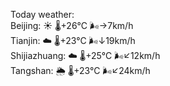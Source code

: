 Today weather:  
Beijing: ☀️   🌡️+26°C 🌬️→7km/h  
Tianjin: ☁️   🌡️+23°C 🌬️↓19km/h  
Shijiazhuang: ☁️   🌡️+25°C 🌬️↙12km/h  
Tangshan: 🌦   🌡️+23°C 🌬️↙24km/h  
